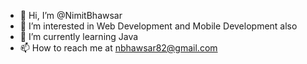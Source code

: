- 👋 Hi, I’m @NimitBhawsar
- 👀 I’m interested in Web Development and Mobile Development also
- 🌱 I’m currently learning Java
- 📫 How to reach me at nbhawsar82@gmail.com

<!---
NimitBhawsar/NimitBhawsar is a ✨ special ✨ repository because its `README.md` (this file) appears on your GitHub profile.
You can click the Preview link to take a look at your changes.
--->
